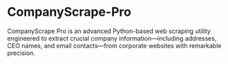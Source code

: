 # CompanyScrape-Pro
CompanyScrape Pro is an advanced Python-based web scraping utility engineered to extract crucial company information—including addresses, CEO names, and email contacts—from corporate websites with remarkable precision.
